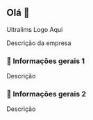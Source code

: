 ## Olá 👋

Ultralims Logo Aqui
<!-- ![Logo]() -->

Descrição da empresa

### 🍿 Informações gerais 1

Descrição 

### 🦦 Informações gerais 2

Descrição

